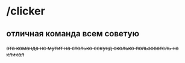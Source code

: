 # /clicker

## отличная команда всем советую

~~эта команда не мутит на столько секунд сколько пользователь на кликал~~